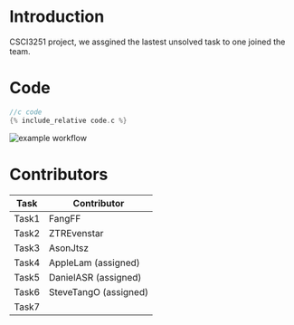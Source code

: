 # Introduction
CSCI3251 project, we assgined the lastest unsolved task to one joined the team.

# Code
```C
//c code
{% include_relative code.c %}
```
![example workflow](https://github.com/csci3251-2022/project-team-d/actions/workflows/c-cpp.yml/badge.svg)


# Contributors

| Task  | Contributor  |
| --- | --- |
| Task1 | FangFF |
| Task2 | ZTREvenstar |
| Task3 | AsonJtsz |
| Task4 | AppleLam (assigned) |
| Task5 | DanielASR (assigned) |
| Task6 | SteveTangO (assigned) |
| Task7 | |


